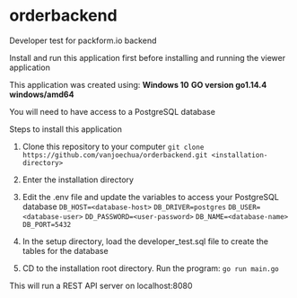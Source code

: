 # orderbackend
Developer test for packform.io backend

Install and run this application first before installing and running the viewer application

This application was created using:
**Windows 10**
**GO version go1.14.4 windows/amd64**

You will need to have access to a PostgreSQL database

Steps to install this application
1. Clone this repository to your computer
`git clone https://github.com/vanjoechua/orderbackend.git <installation-directory>`

2. Enter the installation directory

3. Edit the .env file and update the variables to access your PostgreSQL database
`DB_HOST=<database-host>`
`DB_DRIVER=postgres`
`DB_USER=<database-user>`
`DD_PASSWORD=<user-password>`
`DB_NAME=<database-name>`
`DB_PORT=5432`

4. In the setup directory, load the developer_test.sql file to create the tables for the database

5. CD to the installation root directory. Run the program:
`go run main.go`

This will run a REST API server on localhost:8080